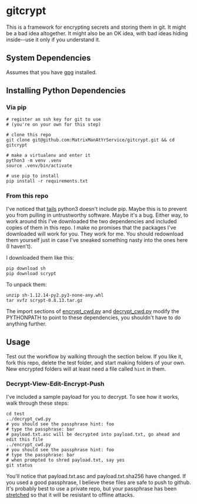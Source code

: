 # gitcrypt

This is a framework for encrypting secrets and storing them in git.  It might be a bad idea altogether.  It might also be an OK idea, with bad ideas hiding inside--use it only if you understand it.

## System Dependencies

Assumes that you have [gpg](https://gnupg.org/download/) installed.

## Installing Python Dependencies

### Via pip
```
# register an ssh key for git to use
# (you're on your own for this step)

# clone this repo
git clone git@github.com:MatrixManAtYrService/gitcrypt.git && cd gitcrypt

# make a virtualenv and enter it
python3 -m venv .venv
source .venv/bin/activate

# use pip to install
pip install -r requirements.txt
```

### From this repo

I've noticed that [tails](https://tails.boum.org/) python3 doesn't include pip.  Maybe this is to prevent you from pulling in untrustworthy software.  Maybe it's a bug.  Either way, to work around this I've downloaded the two dependencies and included copies of them in this repo.  I make no promises that the packages I've downloaded will work for you.  They work for me.  You should redownload them yourself just in case I've sneaked something nasty into the ones here (I haven't).

I downloaded them like this:
```
pip download sh
pip download scrypt
```

To unpack them:
```
unzip sh-1.12.14-py2.py3-none-any.whl
tar xvfz scrypt-0.8.13.tar.gz
```

The import sections of [encrypt_cwd.py](encrypt_cwd.py) and [decrypt_cwd.py](decrypt_cwd.py) modify the PYTHONPATH to point to these dependencies, you shouldn't have to do anything further.

## Usage

Test out the workflow by walking through the section below.  If you like it, fork this repo, delete the test folder, and start making folders of your own.  New encrypted folders will at least need a file called `hint` in them.

### Decrypt-View-Edit-Encrypt-Push

I've included a sample payload for you to decrypt. To see how it works, walk through these steps:

```
cd test
../decrypt_cwd.py
# you should see the passphrase hint: foo
# type the passphrase: bar
# payload.txt.asc will be decrypted into payload.txt, go ahead and edit this file
../encrypt_cwd.py
# you should see the passphrase hint: foo
# type the passphrase: bar
# when prompted to shred payload.txt, say yes
git status
```

You'll notice that payload.txt.asc and payload.txt.sha256 have changed.  If you used a good passphrase, I believe these files are safe to push to github.  It's probably best to use a private repo, but your passphrase has been [stretched](https://en.wikipedia.org/wiki/Key_stretching) so that it will be resistant to offline attacks.

